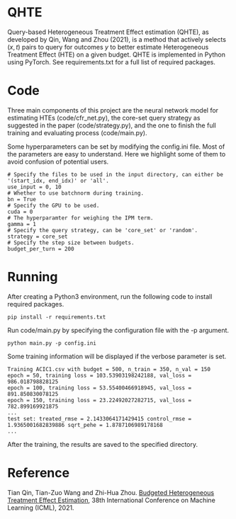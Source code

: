 # QHTE
Query-based Heterogeneous Treatment Effect estimation (QHTE), as developed by Qin, Wang and Zhou (2021), is a method that actively selects $(x,t)$ pairs to query for outcomes $y$ to better estimate Heterogeneous Treatment Effect (HTE) on a given budget. QHTE is implemented in Python using PyTorch. See requirements.txt for a full list of required packages. 

# Code
Three main components of this project are the neural network model for estimating HTEs (code/cfr_net.py), the core-set query strategy as suggested in the paper (code/strategy.py), and the one to finish the full training and evaluating process (code/main.py).

Some hyperparameters can be set by modifying the config.ini file. Most of the parameters are easy to understand. Here we highlight some of them to avoid confusion of potential users.
```
# Specify the files to be used in the input directory, can either be '(start_idx, end_idx)' or 'all'.
use_input = 0, 10 
# Whether to use batchnorm during training. 
bn = True 
# Specify the GPU to be used.
cuda = 0
# The hyperparamter for weighing the IPM term.
gamma = 1 
# Specify the query strategy, can be 'core_set' or 'random'.
strategy = core_set 
# Specify the step size between budgets.
budget_per_turn = 200 
```

# Running
After creating a Python3 environment, run the following code to install required packages.
```
pip install -r requirements.txt
```
Run code/main.py by specifying the configuration file with the -p argument.
```
python main.py -p config.ini
```
Some training information will be displayed if the verbose parameter is set.
```
Training ACIC1.csv with budget = 500, n_train = 350, n_val = 150
epoch = 50, training loss = 103.53903198242188, val_loss = 986.018798828125
epoch = 100, training loss = 53.55400466918945, val_loss = 891.850830078125
epoch = 150, training loss = 23.22492027282715, val_loss = 782.899169921875
...
test set: treated_rmse = 2.1433064171429415 control_rmse = 1.9365001682839886 sqrt_pehe = 1.8787106989178168
...
```
After the training, the results are saved to the specified directory.
# Reference
Tian Qin, Tian-Zuo Wang and Zhi-Hua Zhou. [Budgeted Heterogeneous Treatment Effect Estimation](https://arxiv.org/abs/1606.03976), 38th International Conference on Machine Learning (ICML), 2021.

